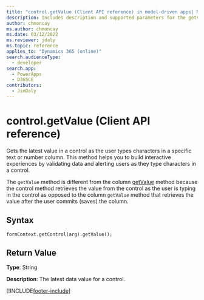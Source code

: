 ```yaml
---
title: "control.getValue (Client API reference) in model-driven apps| MicrosoftDocs"
description: Includes description and supported parameters for the getValue method.
author: chmoncay
ms.author: chmoncay
ms.date: 03/12/2022
ms.reviewer: jdaly
ms.topic: reference
applies_to: "Dynamics 365 (online)"
search.audienceType: 
  - developer
search.app: 
  - PowerApps
  - D365CE
contributors:
  - JimDaly
---
```

# control.getValue (Client API reference)



Gets the latest value in a control as the user types characters in a specific text or number column. This method helps you to build interactive experiences by validating data and alerting users as they type characters in a control.

The `getValue` method is different from the column [getValue](../attributes/getvalue.md) method because the control method retrieves the value from the control as the user is typing in the control as opposed to the column `getValue` method that retrieves the value after the user commits (saves) the column. 

## Syntax

`formContext.getControl(arg).getValue();`

## Return Value

**Type**: String

**Description**:  The latest data value for a control.



[!INCLUDE[footer-include](../../../../../includes/footer-banner.md)]